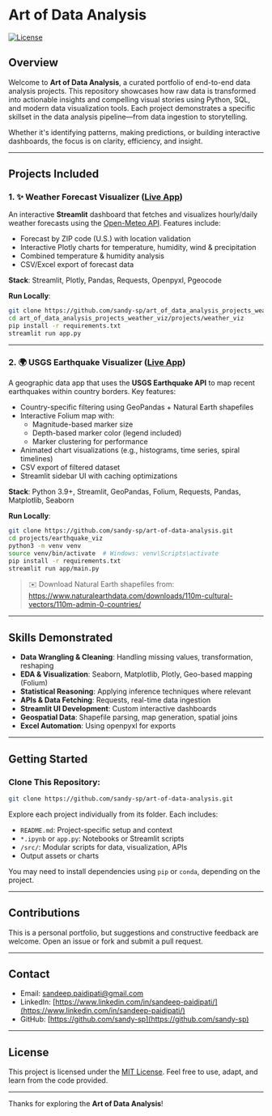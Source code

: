 # Art of Data Analysis

[![License](https://img.shields.io/badge/License-MIT-yellow.svg)](https://opensource.org/licenses/MIT)

## Overview

Welcome to **Art of Data Analysis**, a curated portfolio of end-to-end data analysis projects. This repository showcases how raw data is transformed into actionable insights and compelling visual stories using Python, SQL, and modern data visualization tools. Each project demonstrates a specific skillset in the data analysis pipeline—from data ingestion to storytelling.

Whether it's identifying patterns, making predictions, or building interactive dashboards, the focus is on clarity, efficiency, and insight.

---

## Projects Included

### 1. ✨ Weather Forecast Visualizer ([Live App](https://art-of-data-analysis-weather-viz.streamlit.app/))
An interactive **Streamlit** dashboard that fetches and visualizes hourly/daily weather forecasts using the [Open-Meteo API](https://open-meteo.com/). Features include:

- Forecast by ZIP code (U.S.) with location validation
- Interactive Plotly charts for temperature, humidity, wind & precipitation
- Combined temperature & humidity analysis
- CSV/Excel export of forecast data

**Stack**: Streamlit, Plotly, Pandas, Requests, Openpyxl, Pgeocode

**Run Locally**:
```bash
git clone https://github.com/sandy-sp/art_of_data_analysis_projects_weather_viz.git
cd art_of_data_analysis_projects_weather_viz/projects/weather_viz
pip install -r requirements.txt
streamlit run app.py
```

---

### 2. 🌍 USGS Earthquake Visualizer ([Live App](https://art-of-data-analysis-earthquake-viz.streamlit.app/))
A geographic data app that uses the **USGS Earthquake API** to map recent earthquakes within country borders. Key features:

- Country-specific filtering using GeoPandas + Natural Earth shapefiles
- Interactive Folium map with:
  - Magnitude-based marker size
  - Depth-based marker color (legend included)
  - Marker clustering for performance
- Animated chart visualizations (e.g., histograms, time series, spiral timelines)
- CSV export of filtered dataset
- Streamlit sidebar UI with caching optimizations

**Stack**: Python 3.9+, Streamlit, GeoPandas, Folium, Requests, Pandas, Matplotlib, Seaborn

**Run Locally**:
```bash
git clone https://github.com/sandy-sp/art-of-data-analysis.git
cd projects/earthquake_viz
python3 -m venv venv
source venv/bin/activate  # Windows: venv\Scripts\activate
pip install -r requirements.txt
streamlit run app/main.py
```

> ✉️ Download Natural Earth shapefiles from:
> https://www.naturalearthdata.com/downloads/110m-cultural-vectors/110m-admin-0-countries/

---

## Skills Demonstrated

- **Data Wrangling & Cleaning**: Handling missing values, transformation, reshaping
- **EDA & Visualization**: Seaborn, Matplotlib, Plotly, Geo-based mapping (Folium)
- **Statistical Reasoning**: Applying inference techniques where relevant
- **APIs & Data Fetching**: Requests, real-time data ingestion
- **Streamlit UI Development**: Custom interactive dashboards
- **Geospatial Data**: Shapefile parsing, map generation, spatial joins
- **Excel Automation**: Using openpyxl for exports

---

## Getting Started

### Clone This Repository:
```bash
git clone https://github.com/sandy-sp/art-of-data-analysis.git
```

Explore each project individually from its folder. Each includes:
- `README.md`: Project-specific setup and context
- `*.ipynb` or `app.py`: Notebooks or Streamlit scripts
- `/src/`: Modular scripts for data, visualization, APIs
- Output assets or charts

You may need to install dependencies using `pip` or `conda`, depending on the project.

---

## Contributions
This is a personal portfolio, but suggestions and constructive feedback are welcome. Open an issue or fork and submit a pull request.

---

## Contact
- Email: [sandeep.paidipati@gmail.com](mailto:sandeep.paidipati@gmail.com)
- LinkedIn: [https://www.linkedin.com/in/sandeep-paidipati/](https://www.linkedin.com/in/sandeep-paidipati/)
- GitHub: [https://github.com/sandy-sp](https://github.com/sandy-sp)

---

## License
This project is licensed under the [MIT License](https://opensource.org/licenses/MIT). Feel free to use, adapt, and learn from the code provided.

---

Thanks for exploring the **Art of Data Analysis**!

